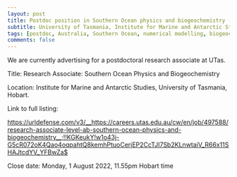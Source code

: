 ```yaml
---
layout: post
title: Postdoc position in Southern Ocean physics and biogeochemistry (Hobart, Australia)
subtitle: University of Tasmania, Institute for Marine and Antarctic Studies
tags: [postdoc, Australia, Southern Ocean, numerical modelling, biogeochemistry]
comments: false
---
```

We are currently advertising for a postdoctoral research associate at UTas.

Title: Research Associate: Southern Ocean Physics and Biogeochemistry

Location: Institute for Marine and Antarctic Studies, University of
Tasmania, Hobart.

Link to full listing:

https://urldefense.com/v3/__https://careers.utas.edu.au/cw/en/job/497588/research-associate-level-ab-southern-ocean-physics-and-biogeochemistry__;!!KGKeukY!w1o43j-G5cR072oK4Qao4oqpahtQ8kemhPtuoCerjEP2CcTJI7Sb2KLnwtaiV_R66x11SHAJtcdYV_YFBwZa$

Close date: Monday, 1 August 2022, 11.55pm Hobart time
